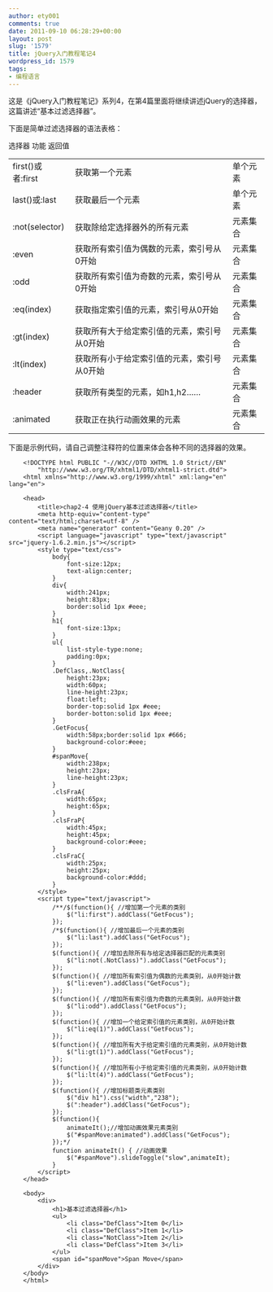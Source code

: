 ```yaml
---
author: ety001
comments: true
date: 2011-09-10 06:28:29+00:00
layout: post
slug: '1579'
title: jQuery入门教程笔记4
wordpress_id: 1579
tags:
- 编程语言
---
```


这是《jQuery入门教程笔记》系列4，在第4篇里面将继续讲述jQuery的选择器，这篇讲述“基本过滤选择器”。




下面是简单过滤选择器的语法表格：


<table cellpadding="0" cellspacing="0" >
<tbody >
<tr >
选择器
功能
返回值
</tr>
<tr >

<td >first()或者:first
</td>

<td >获取第一个元素
</td>

<td >单个元素
</td>
</tr>
<tr >

<td >last()或:last
</td>

<td >获取最后一个元素
</td>

<td >单个元素
</td>
</tr>
<tr >

<td >:not(selector)
</td>

<td >获取除给定选择器外的所有元素
</td>

<td >元素集合
</td>
</tr>
<tr >

<td >:even
</td>

<td >获取所有索引值为偶数的元素，索引号从0开始
</td>

<td >元素集合
</td>
</tr>
<tr >

<td >:odd
</td>

<td >获取所有索引值为奇数的元素，索引号从0开始
</td>

<td >元素集合
</td>
</tr>
<tr >

<td >:eq(index)
</td>

<td >获取指定索引值的元素，索引号从0开始
</td>

<td >元素集合
</td>
</tr>
<tr >

<td >:gt(index)
</td>

<td >获取所有大于给定索引值的元素，索引号从0开始
</td>

<td >元素集合
</td>
</tr>
<tr >

<td >:lt(index)
</td>

<td >获取所有小于给定索引值的元素，索引号从0开始
</td>

<td >元素集合
</td>
</tr>
<tr >

<td >:header
</td>

<td >获取所有类型的元素，如h1,h2……
</td>

<td >元素集合
</td>
</tr>
<tr >

<td >:animated
</td>

<td >获取正在执行动画效果的元素
</td>

<td >元素集合
</td>
</tr>
</tbody>
</table>


下面是示例代码，请自己调整注释符的位置来体会各种不同的选择器的效果。

```
    <!DOCTYPE html PUBLIC "-//W3C//DTD XHTML 1.0 Strict//EN"
        "http://www.w3.org/TR/xhtml1/DTD/xhtml1-strict.dtd">
    <html xmlns="http://www.w3.org/1999/xhtml" xml:lang="en" lang="en">

    <head>
        <title>chap2-4 使用jQuery基本过滤选择器</title>
        <meta http-equiv="content-type" content="text/html;charset=utf-8" />
        <meta name="generator" content="Geany 0.20" />
        <script language="javascript" type="text/javascript" src="jquery-1.6.2.min.js"></script>
        <style type="text/css">
            body{
                font-size:12px;
                text-align:center;      
            }
            div{
                width:241px;
                height:83px;
                border:solid 1px #eee;
            }
            h1{
                font-size:13px;
            }
            ul{
                list-style-type:none;
                padding:0px;
            }
            .DefClass,.NotClass{
                height:23px;
                width:60px;
                line-height:23px;
                float:left;
                border-top:solid 1px #eee;
                border-botton:solid 1px #eee;
            }
            .GetFocus{
                width:58px;border:solid 1px #666;
                background-color:#eee;
            }
            #spanMove{
                width:238px;
                height:23px;
                line-height:23px;
            }
            .clsFraA{
                width:65px;
                height:65px;
            }
            .clsFraP{
                width:45px;
                height:45px;
                background-color:#eee;
            }
            .clsFraC{
                width:25px;
                height:25px;
                background-color:#ddd;
            }
        </style>
        <script type="text/javascript">
            /**/$(function(){ //增加第一个元素的类别
                $("li:first").addClass("GetFocus");
            });
            /*$(function(){ //增加最后一个元素的类别
                $("li:last").addClass("GetFocus");
            });
            $(function(){ //增加去除所有与给定选择器匹配的元素类别
                $("li:not(.NotClass)").addClass("GetFocus");
            });
            $(function(){ //增加所有索引值为偶数的元素类别，从0开始计数
                $("li:even").addClass("GetFocus");
            });
            $(function(){ //增加所有索引值为奇数的元素类别，从0开始计数
                $("li:odd").addClass("GetFocus");
            });
            $(function(){ //增加一个给定索引值的元素类别，从0开始计数
                $("li:eq(1)").addClass("GetFocus");
            });
            $(function(){ //增加所有大于给定索引值的元素类别，从0开始计数
                $("li:gt(1)").addClass("GetFocus");
            });
            $(function(){ //增加所有小于给定索引值的元素类别，从0开始计数
                $("li:lt(4)").addClass("GetFocus");
            });
            $(function(){ //增加标题类元素类别
                $("div h1").css("width","238");
                $(":header").addClass("GetFocus");
            });
            $(function(){
                animateIt();//增加动画效果元素类别
                $("#spanMove:animated").addClass("GetFocus");
            });*/
            function animateIt() { //动画效果
                $("#spanMove").slideToggle("slow",animateIt);
            }
        </script>
    </head>

    <body>
        <div>
            <h1>基本过滤选择器</h1>
            <ul>
                <li class="DefClass">Item 0</li>
                <li class="DefClass">Item 1</li>
                <li class="NotClass">Item 2</li>
                <li class="DefClass">Item 3</li>
            </ul>
            <span id="spanMove">Span Move</span>
        </div>
    </body>
    </html>
```

